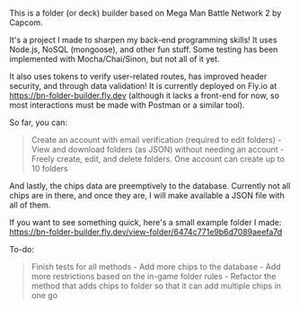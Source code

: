 This is a folder (or deck) builder based on Mega Man Battle Network 2 by Capcom.

It's a project I made to sharpen my back-end programming skills! It uses Node.js, NoSQL (mongoose), and other fun stuff. Some testing has been implemented with Mocha/Chai/Sinon, but not all of it yet.

It also uses tokens to verify user-related routes, has improved header security, and through data validation! It is currently deployed on Fly.io at https://bn-folder-builder.fly.dev (although it lacks a front-end for now, so most interactions must be made with Postman or a similar tool).

So far, you can:
>Create an account with email verification (required to edit folders) - 
>View and download folders (as JSON) without needing an account - 
>Freely create, edit, and delete folders. One account can create up to 10 folders

And lastly, the chips data are preemptively to the database. Currently not all chips are in there, and once they are, I will make available a JSON file with all of them.

If you want to see something quick, here's a small example folder I made: https://bn-folder-builder.fly.dev/view-folder/6474c771e9b6d7089aeefa7d

To-do:
>Finish tests for all methods - 
>Add more chips to the database - 
>Add more restrictions based on the in-game folder rules - 
>Refactor the method that adds chips to folder so that it can add multiple chips in one go
